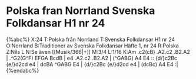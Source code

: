 # Polska fran Norrland Svenska Folkdansar H1 nr 24

{%abc%}
X:24
T:Polska från Norrland
T:Svenska Folkdansar H1 nr 24
O:Norrland
B:Traditioner av Svenska Folkdansar Häfte 1, nr 24
R:Polska
Z:Nils L
N:Se även [[Musik/366|+]]
M:3/4
L:1/16
K:Am
.c2(cB) .A2.c2 .B2.A2 | .^G2(G^F) EFGA BcdB | e4 .A2.c2 .B2.A2 | (^GABG) A4 E4 ::
{d/}c2Bc {e/}d2cd e4 | dcBA ^GABG E4 | {d/}c2Bc {e/}d2cd e4 | (dcBc) A4 E4 :|
{%endabc%}
